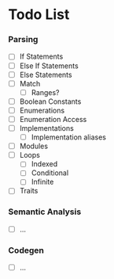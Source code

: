 # Todo List

### Parsing
* [ ] If Statements
* [ ] Else If Statements
* [ ] Else Statements
* [ ] Match
  * [ ] Ranges?
* [ ] Boolean Constants
* [ ] Enumerations
* [ ] Enumeration Access
* [ ] Implementations
  * [ ] Implementation aliases
* [ ] Modules
* [ ] Loops
  * [ ] Indexed
  * [ ] Conditional
  * [ ] Infinite
* [ ] Traits

### Semantic Analysis
* [ ] ...

### Codegen
* [ ] ...